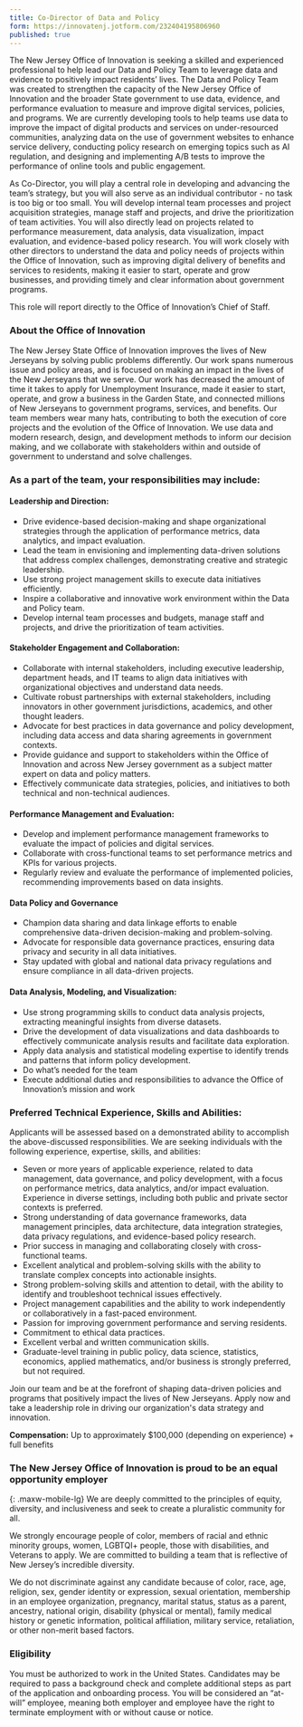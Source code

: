```yaml
---
title: Co-Director of Data and Policy
form: https://innovatenj.jotform.com/232404195806960
published: true
---
```


The New Jersey Office of Innovation is seeking a skilled and experienced professional to help lead our Data and Policy Team to leverage data and evidence to positively impact residents’ lives. The Data and Policy Team was created to strengthen the capacity of the New Jersey Office of Innovation and the broader State government to use data, evidence, and performance evaluation to measure and improve digital services, policies, and programs. We are currently developing tools to help teams use data to improve the impact of digital products and services on under-resourced communities, analyzing data on the use of government websites to enhance service delivery, conducting policy research on emerging topics such as AI regulation, and designing and implementing A/B tests to improve the performance of online tools and public engagement.

As Co-Director, you will play a central role in developing and advancing the team’s strategy, but you will also serve as an individual contributor - no task is too big or too small. You will develop internal team processes and project acquisition strategies, manage staff and projects, and drive the prioritization of team activities. You will also directly lead on projects related to performance measurement, data analysis, data visualization, impact evaluation, and evidence-based policy research. You will work closely with other directors to understand the data and policy needs of projects within the Office of Innovation, such as improving digital delivery of benefits and services to residents, making it easier to start, operate and grow businesses, and providing timely and clear information about government programs.

This role will report directly to the Office of Innovation’s Chief of Staff.

### About the Office of Innovation

The New Jersey State Office of Innovation improves the lives of New Jerseyans by solving public problems differently. Our work spans numerous issue and policy areas, and is focused on making an impact in the lives of the New Jerseyans that we serve. Our work has decreased the amount of time it takes to apply for Unemployment Insurance, made it easier to start, operate, and grow a business in the Garden State, and connected millions of New Jerseyans to government programs, services, and benefits. Our team members wear many hats, contributing to both the execution of core projects and the evolution of the Office of Innovation. We use data and modern research, design, and development methods to inform our decision making, and we collaborate with stakeholders within and outside of government to understand and solve challenges.

### As a part of the team, your responsibilities may include:

#### Leadership and Direction:

- Drive evidence-based decision-making and shape organizational strategies through the application of performance metrics, data analytics, and impact evaluation.
- Lead the team in envisioning and implementing data-driven solutions that address complex challenges, demonstrating creative and strategic leadership.
- Use strong project management skills to execute data initiatives efficiently.
- Inspire a collaborative and innovative work environment within the Data and Policy team.
- Develop internal team processes and budgets, manage staff and projects, and drive the prioritization of team activities.

#### Stakeholder Engagement and Collaboration:

- Collaborate with internal stakeholders, including executive leadership, department heads, and IT teams to align data initiatives with organizational objectives and understand data needs.
- Cultivate robust partnerships with external stakeholders, including innovators in other government jurisdictions, academics, and other thought leaders.
- Advocate for best practices in data governance and policy development, including data access and data sharing agreements in government contexts.
- Provide guidance and support to stakeholders within the Office of Innovation and across New Jersey government as a subject matter expert on data and policy matters.
- Effectively communicate data strategies, policies, and initiatives to both technical and non-technical audiences.

#### Performance Management and Evaluation:

- Develop and implement performance management frameworks to evaluate the impact of policies and digital services.
- Collaborate with cross-functional teams to set performance metrics and KPIs for various projects.
- Regularly review and evaluate the performance of implemented policies, recommending improvements based on data insights.

#### Data Policy and Governance

- Champion data sharing and data linkage efforts to enable comprehensive data-driven decision-making and problem-solving.
- Advocate for responsible data governance practices, ensuring data privacy and security in all data initiatives.
- Stay updated with global and national data privacy regulations and ensure compliance in all data-driven projects.

#### Data Analysis, Modeling, and Visualization:

- Use strong programming skills to conduct data analysis projects, extracting meaningful insights from diverse datasets.
- Drive the development of data visualizations and data dashboards to effectively communicate analysis results and facilitate data exploration.
- Apply data analysis and statistical modeling expertise to identify trends and patterns that inform policy development.
- Do what’s needed for the team
- Execute additional duties and responsibilities to advance the Office of Innovation’s mission and work

### Preferred Technical Experience, Skills and Abilities:

Applicants will be assessed based on a demonstrated ability to accomplish the above-discussed responsibilities. We are seeking individuals with the following experience, expertise, skills, and abilities:
- Seven or more years of applicable experience, related to data management, data governance, and policy development, with a focus on performance metrics, data analytics, and/or impact evaluation. Experience in diverse settings, including both public and private sector contexts is preferred.
- Strong understanding of data governance frameworks, data management principles, data architecture, data integration strategies, data privacy regulations, and evidence-based policy research.
- Prior success in managing and collaborating closely with cross-functional teams.
- Excellent analytical and problem-solving skills with the ability to translate complex concepts into actionable insights.
- Strong problem-solving skills and attention to detail, with the ability to identify and troubleshoot technical issues effectively.
- Project management capabilities and the ability to work independently or collaboratively in a fast-paced environment.
- Passion for improving government performance and serving residents.
- Commitment to ethical data practices.
- Excellent verbal and written communication skills.
- Graduate-level training in public policy, data science, statistics, economics, applied mathematics, and/or business is strongly preferred, but not required.

Join our team and be at the forefront of shaping data-driven policies and programs that positively impact the lives of New Jerseyans. Apply now and take a leadership role in driving our organization's data strategy and innovation.

**Compensation:** Up to approximately $100,000 (depending on experience) + full benefits

### The New Jersey Office of Innovation is proud to be an equal opportunity employer
{: .maxw-mobile-lg}
We are deeply committed to the principles of equity, diversity, and inclusiveness and seek to create a pluralistic community for all.

We strongly encourage people of color, members of racial and ethnic minority groups, women, LGBTQI+ people, those with disabilities, and Veterans to apply. We are committed to building a team that is reflective of New Jersey’s incredible diversity.  

We do not discriminate against any candidate because of color, race, age, religion, sex, gender identity or expression, sexual orientation, membership in an employee organization, pregnancy, marital status, status as a parent, ancestry, national origin, disability (physical or mental), family medical history or genetic information, political affiliation, military service, retaliation, or other non-merit based factors.

### Eligibility

You must be authorized to work in the United States. Candidates may be required to pass a background check and complete additional steps as part of the application and onboarding process. You will be considered an “at-will” employee, meaning both employer and employee have the right to terminate employment with or without cause or notice.   